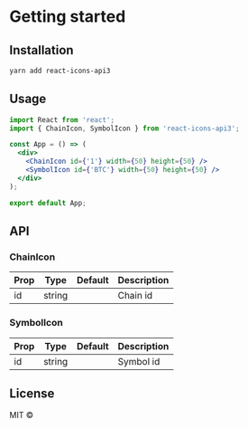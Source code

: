 # Getting started 

## Installation

```bash
yarn add react-icons-api3
```

## Usage

```jsx
import React from 'react';
import { ChainIcon, SymbolIcon } from 'react-icons-api3';

const App = () => (
  <div>
    <ChainIcon id={'1'} width={50} height={50} />
    <SymbolIcon id={'BTC'} width={50} height={50} />
  </div>
);

export default App;
```

## API

### ChainIcon

| Prop | Type | Default | Description |
| ---- | ---- | ------- | ----------- |
| id | string |  | Chain id  |

### SymbolIcon

| Prop | Type | Default | Description |
| ---- | ---- | ------- | ----------- |
| id | string |  | Symbol id  |

## License

MIT © 

<!-- prettier-ignore-end -->